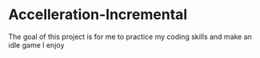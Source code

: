 # Accelleration-Incremental
The goal of this project is for me to practice my coding skills and make an idle game I enjoy
